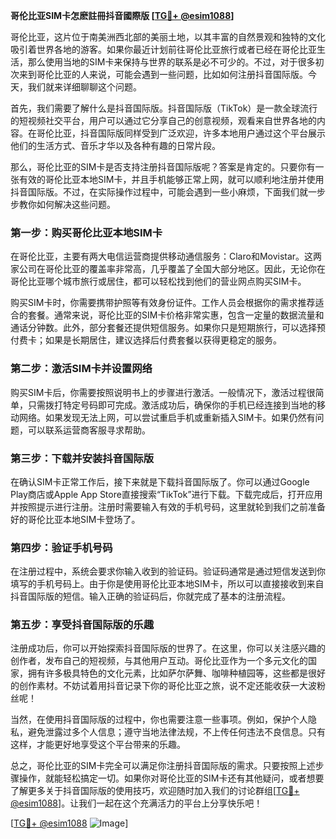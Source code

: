 **哥伦比亚SIM卡怎麽註冊抖音國際版 [[TG💪+ @esim1088](https://t.me/s/esim1088)]**

哥伦比亚，这片位于南美洲西北部的美丽土地，以其丰富的自然景观和独特的文化吸引着世界各地的游客。如果你最近计划前往哥伦比亚旅行或者已经在哥伦比亚生活，那么使用当地的SIM卡来保持与世界的联系是必不可少的。不过，对于很多初次来到哥伦比亚的人来说，可能会遇到一些问题，比如如何注册抖音国际版。今天，我们就来详细聊聊这个问题。

首先，我们需要了解什么是抖音国际版。抖音国际版（TikTok）是一款全球流行的短视频社交平台，用户可以通过它分享自己的创意视频，观看来自世界各地的内容。在哥伦比亚，抖音国际版同样受到广泛欢迎，许多本地用户通过这个平台展示他们的生活方式、音乐才华以及各种有趣的日常片段。

那么，哥伦比亚的SIM卡是否支持注册抖音国际版呢？答案是肯定的。只要你有一张有效的哥伦比亚本地SIM卡，并且手机能够正常上网，就可以顺利地注册并使用抖音国际版。不过，在实际操作过程中，可能会遇到一些小麻烦，下面我们就一步步教你如何解决这些问题。

### 第一步：购买哥伦比亚本地SIM卡

在哥伦比亚，主要有两大电信运营商提供移动通信服务：Claro和Movistar。这两家公司在哥伦比亚的覆盖率非常高，几乎覆盖了全国大部分地区。因此，无论你在哥伦比亚哪个城市旅行或居住，都可以轻松找到他们的营业网点购买SIM卡。

购买SIM卡时，你需要携带护照等有效身份证件。工作人员会根据你的需求推荐适合的套餐。通常来说，哥伦比亚的SIM卡价格非常实惠，包含一定量的数据流量和通话分钟数。此外，部分套餐还提供短信服务。如果你只是短期旅行，可以选择预付费卡；如果是长期居住，建议选择后付费套餐以获得更稳定的服务。

### 第二步：激活SIM卡并设置网络

购买SIM卡后，你需要按照说明书上的步骤进行激活。一般情况下，激活过程很简单，只需拨打特定号码即可完成。激活成功后，确保你的手机已经连接到当地的移动网络。如果发现无法上网，可以尝试重启手机或重新插入SIM卡。如果仍然有问题，可以联系运营商客服寻求帮助。

### 第三步：下载并安装抖音国际版

在确认SIM卡正常工作后，接下来就是下载抖音国际版了。你可以通过Google Play商店或Apple App Store直接搜索“TikTok”进行下载。下载完成后，打开应用并按照提示进行注册。注册时需要输入有效的手机号码，这里就轮到我们之前准备好的哥伦比亚本地SIM卡登场了。

### 第四步：验证手机号码

在注册过程中，系统会要求你输入收到的验证码。验证码通常是通过短信发送到你填写的手机号码上。由于你是使用哥伦比亚本地SIM卡，所以可以直接接收到来自抖音国际版的短信。输入正确的验证码后，你就完成了基本的注册流程。

### 第五步：享受抖音国际版的乐趣

注册成功后，你可以开始探索抖音国际版的世界了。在这里，你可以关注感兴趣的创作者，发布自己的短视频，与其他用户互动。哥伦比亚作为一个多元文化的国家，拥有许多极具特色的文化元素，比如萨尔萨舞、咖啡种植园等，这些都是很好的创作素材。不妨试着用抖音记录下你的哥伦比亚之旅，说不定还能收获一大波粉丝呢！

当然，在使用抖音国际版的过程中，你也需要注意一些事项。例如，保护个人隐私，避免泄露过多个人信息；遵守当地法律法规，不上传任何违法不良信息。只有这样，才能更好地享受这个平台带来的乐趣。

总之，哥伦比亚的SIM卡完全可以满足你注册抖音国际版的需求。只要按照上述步骤操作，就能轻松搞定一切。如果你对哥伦比亚的SIM卡还有其他疑问，或者想要了解更多关于抖音国际版的使用技巧，欢迎随时加入我们的讨论群组[[TG💪+ @esim1088](https://t.me/s/esim1088)]。让我们一起在这个充满活力的平台上分享快乐吧！

[[TG💪+ @esim1088](https://t.me/s/esim1088) ![Image](https://i.postimg.cc/4NQfJmqS/Snipaste-2025-05-13-00-14-12.png)]